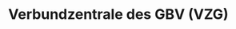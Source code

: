 ---
title: "Verbundzentrale des GBV (VZG)"
logo: "/images/vzg.svg"
description: "TODO: Description of GBV/VZG"
---